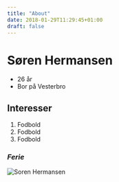 ```yaml
---
title: "About"
date: 2018-01-29T11:29:45+01:00
draft: false
---
```

# Søren Hermansen

* 26 år
* Bor på Vesterbro

## Interesser

1. Fodbold
2. Fodbold
3. Fodbold

### _Ferie_


![Soren Hermansen](../imgs/sorenhermansen.jpg)